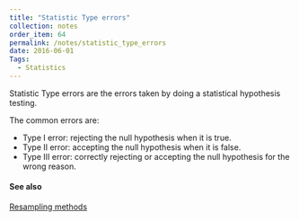 ```yaml
---
title: "Statistic Type errors"
collection: notes
order_item: 64
permalink: /notes/statistic_type_errors
date: 2016-06-01
Tags:
  - Statistics
---
```


Statistic Type errors are the errors taken by doing a statistical hypothesis testing.

The common errors are:
* Type I error: rejecting the null hypothesis when it is true.
* Type II error: accepting the null hypothesis when it is false.
* Type III error: correctly rejecting or accepting the null hypothesis for the wrong reason.


#### See also
[Resampling methods](/notes/resampling_methods)








